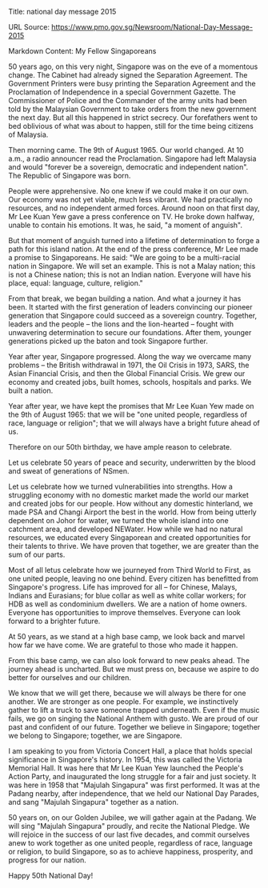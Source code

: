 Title: national day message 2015

URL Source: https://www.pmo.gov.sg/Newsroom/National-Day-Message-2015

Markdown Content:
My Fellow Singaporeans

50 years ago, on this very night, Singapore was on the eve of a momentous change. The Cabinet had already signed the Separation Agreement. The Government Printers were busy printing the Separation Agreement and the Proclamation of Independence in a special Government Gazette. The Commissioner of Police and the Commander of the army units had been told by the Malaysian Government to take orders from the new government the next day. But all this happened in strict secrecy. Our forefathers went to bed oblivious of what was about to happen, still for the time being citizens of Malaysia.

Then morning came. The 9th of August 1965. Our world changed. At 10 a.m., a radio announcer read the Proclamation. Singapore had left Malaysia and would "forever be a sovereign, democratic and independent nation". The Republic of Singapore was born.

People were apprehensive. No one knew if we could make it on our own. Our economy was not yet viable, much less vibrant. We had practically no resources, and no independent armed forces. Around noon on that first day, Mr Lee Kuan Yew gave a press conference on TV. He broke down halfway, unable to contain his emotions. It was, he said, "a moment of anguish".

But that moment of anguish turned into a lifetime of determination to forge a path for this island nation. At the end of the press conference, Mr Lee made a promise to Singaporeans. He said: "We are going to be a multi-racial nation in Singapore. We will set an example. This is not a Malay nation; this is not a Chinese nation; this is not an Indian nation. Everyone will have his place, equal: language, culture, religion."

From that break, we began building a nation. And what a journey it has been. It started with the first generation of leaders convincing our pioneer generation that Singapore could succeed as a sovereign country. Together, leaders and the people – the lions and the lion-hearted – fought with unwavering determination to secure our foundations. After them, younger generations picked up the baton and took Singapore further.

Year after year, Singapore progressed. Along the way we overcame many problems – the British withdrawal in 1971, the Oil Crisis in 1973, SARS, the Asian Financial Crisis, and then the Global Financial Crisis. We grew our economy and created jobs, built homes, schools, hospitals and parks. We built a nation.

Year after year, we have kept the promises that Mr Lee Kuan Yew made on the 9th of August 1965: that we will be "one united people, regardless of race, language or religion"; that we will always have a bright future ahead of us.

Therefore on our 50th birthday, we have ample reason to celebrate.

Let us celebrate 50 years of peace and security, underwritten by the blood and sweat of generations of NSmen.

Let us celebrate how we turned vulnerabilities into strengths. How a struggling economy with no domestic market made the world our market and created jobs for our people. How without any domestic hinterland, we made PSA and Changi Airport the best in the world. How from being utterly dependent on Johor for water, we turned the whole island into one catchment area, and developed NEWater. How while we had no natural resources, we educated every Singaporean and created opportunities for their talents to thrive. We have proven that together, we are greater than the sum of our parts.

Most of all letus celebrate how we journeyed from Third World to First, as one united people, leaving no one behind. Every citizen has benefitted from Singapore's progress. Life has improved for all – for Chinese, Malays, Indians and Eurasians; for blue collar as well as white collar workers; for HDB as well as condominium dwellers. We are a nation of home owners. Everyone has opportunities to improve themselves. Everyone can look forward to a brighter future.

At 50 years, as we stand at a high base camp, we look back and marvel how far we have come. We are grateful to those who made it happen.

From this base camp, we can also look forward to new peaks ahead. The journey ahead is uncharted. But we must press on, because we aspire to do better for ourselves and our children.

We know that we will get there, because we will always be there for one another. We are stronger as one people. For example, we instinctively gather to lift a truck to save someone trapped underneath. Even if the music fails, we go on singing the National Anthem with gusto. We are proud of our past and confident of our future. Together we believe in Singapore; together we belong to Singapore; together, we are Singapore.

I am speaking to you from Victoria Concert Hall, a place that holds special significance in Singapore's history. In 1954, this was called the Victoria Memorial Hall. It was here that Mr Lee Kuan Yew launched the People's Action Party, and inaugurated the long struggle for a fair and just society. It was here in 1958 that "Majulah Singapura" was first performed. It was at the Padang nearby, after independence, that we held our National Day Parades, and sang "Majulah Singapura" together as a nation.

50 years on, on our Golden Jubilee, we will gather again at the Padang. We will sing "Majulah Singapura" proudly, and recite the National Pledge. We will rejoice in the success of our last five decades, and commit ourselves anew to work together as one united people, regardless of race, language or religion, to build Singapore, so as to achieve happiness, prosperity, and progress for our nation.

Happy 50th National Day!